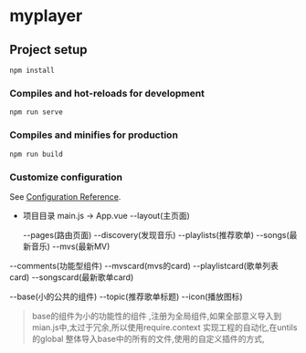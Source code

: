 # myplayer

## Project setup
```
npm install
```

### Compiles and hot-reloads for development
```
npm run serve
```

### Compiles and minifies for production
```
npm run build
```

### Customize configuration
See [Configuration Reference](https://cli.vuejs.org/config/).


+ 项目目录
main.js -> App.vue
 --layout(主页面)

  --pages(路由页面) 
   --discovery(发现音乐)
   --playlists(推荐歌单)
   --songs(最新音乐)
   --mvs(最新MV)

 --comments(功能型组件)
   --mvscard(mvs的card)
   --playlistcard(歌单列表card)
   --songscard(最新歌单card)

 --base(小的公共的组件)
   --topic(推荐歌单标题)
   --icon(播放图标)

>base的组件为小的功能性的组件 ,注册为全局组件,如果全部意义导入到mian.js中,太过于冗余,所以使用require.context 实现工程的自动化,在untils的global 整体导入base中的所有的文件,使用的自定义插件的方式,

